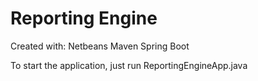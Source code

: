 # Reporting Engine

Created with:
	Netbeans
	Maven
	Spring Boot
	
To start the application, just run ReportingEngineApp.java

